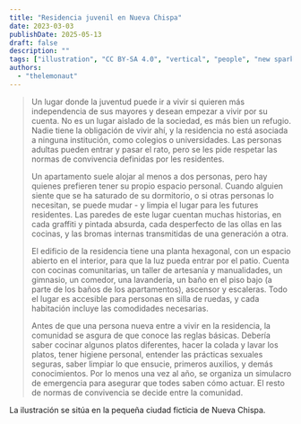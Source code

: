 ```yaml
---
title: "Residencia juvenil en Nueva Chispa"
date: 2023-03-03
publishDate: 2025-05-13
draft: false
description: ""
tags: ["illustration", "CC BY-SA 4.0", "vertical", "people", "new spark"]
authors:
  - "thelemonaut"
---
```


> Un lugar donde la juventud puede ir a vivir si quieren más independencia de sus mayores y desean empezar a vivir por su cuenta. No es un lugar aislado de la sociedad, es más bien un refugio. Nadie tiene la obligación de vivir ahí, y la residencia no está asociada a ninguna institución, como colegios o universidades. Las personas adultas pueden entrar y pasar el rato, pero se les pide respetar las normas de convivencia definidas por les residentes.
>
> Un apartamento suele alojar al menos a dos personas, pero hay quienes prefieren tener su propio espacio personal. Cuando alguien siente que se ha saturado de su dormitorio, o si otras personas lo necesitan, se puede mudar - y limpia el lugar para les futures residentes. Las paredes de este lugar cuentan muchas historias, en cada graffiti y pintada absurda, cada desperfecto de las ollas en las cocinas, y las bromas internas transmitidas de una generación a otra.
> 
> El edificio de la residencia tiene una planta hexagonal, con un espacio abierto en el interior, para que la luz pueda entrar por el patio. Cuenta con cocinas comunitarias, un taller de artesanía y manualidades, un gimnasio, un comedor, una lavandería, un baño en el piso bajo (a parte de los baños de los apartamentos), ascensor y escaleras. Todo el lugar es accesible para personas en silla de ruedas, y cada habitación incluye las comodidades necesarias.
> 
> Antes de que una persona nueva entre a vivir en la residencia, la comunidad se asgura de que conoce las reglas básicas. Debería saber cocinar algunos platos diferentes, hacer la colada y lavar los platos, tener higiene personal, entender las prácticas sexuales seguras, saber limpiar lo que ensucie, primeros auxilios, y demás conocimientos. Por lo menos una vez al año, se organiza un simulacro de emergencia para asegurar que todes saben cómo actuar. El resto de normas de convivencia se decide entre la comunidad.

La ilustración se sitúa en la pequeña ciudad ficticia de Nueva Chispa.

